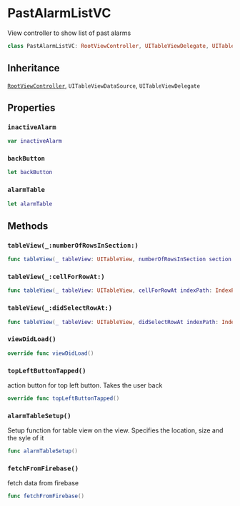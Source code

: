 # PastAlarmListVC

View controller to show list of past alarms

``` swift
class PastAlarmListVC: RootViewController, UITableViewDelegate, UITableViewDataSource
```

## Inheritance

[`RootViewController`](RootViewController), `UITableViewDataSource`, `UITableViewDelegate`

## Properties

### `inactiveAlarm`

``` swift
var inactiveAlarm
```

### `backButton`

``` swift
let backButton
```

### `alarmTable`

``` swift
let alarmTable
```

## Methods

### `tableView(_:numberOfRowsInSection:)`

``` swift
func tableView(_ tableView: UITableView, numberOfRowsInSection section: Int) -> Int
```

### `tableView(_:cellForRowAt:)`

``` swift
func tableView(_ tableView: UITableView, cellForRowAt indexPath: IndexPath) -> UITableViewCell
```

### `tableView(_:didSelectRowAt:)`

``` swift
func tableView(_ tableView: UITableView, didSelectRowAt indexPath: IndexPath)
```

### `viewDidLoad()`

``` swift
override func viewDidLoad()
```

### `topLeftButtonTapped()`

action button for top left button. Takes the user back

``` swift
override func topLeftButtonTapped()
```

### `alarmTableSetup()`

Setup function for  table view on the view. Specifies the location, size and the syle of it

``` swift
func alarmTableSetup()
```

### `fetchFromFirebase()`

fetch data from firebase

``` swift
func fetchFromFirebase()
```
